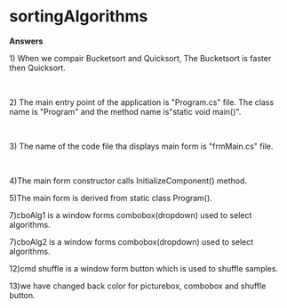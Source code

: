 # sortingAlgorithms
<b>Answers</b></br>
<p>1) When we compair Bucketsort and Quicksort, The Bucketsort is faster then Quicksort.</p></br>
<p>2) The main entry point of the application is "Program.cs" file. The class name is "Program" and the method name is"static void main()".</p></br>
<p>3) The name of the code file tha displays main form is "frmMain.cs" file.</p></br>
<p>4)The main form constructor calls InitializeComponent() method.
<p>5)The main form is derived from static class Program().
<p>7)cboAlg1 is a window forms combobox(dropdown) used to select algorithms.
<p>7)cboAlg2 is a window forms combobox(dropdown) used to select algorithms.
<p>12)cmd shuffle is a window form button which is used to shuffle samples.
<p>13)we have changed back color for picturebox, combobox and shuffle button.
